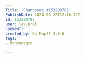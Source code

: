```yaml
---
Title: 'Changeset #153290782'
PublishDate: 2024-06-28T12:16:12Z
id: 153290782
user: lev-prol
comment: ''
created_by: Go Map!! 3.6.6
tags:
- Montenegro

---
```

